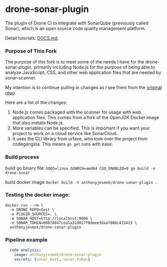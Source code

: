 # drone-sonar-plugin
The plugin of Drone CI to integrate with SonarQube (previously called Sonar), which is an open source code quality management platform.

Detail tutorials: [DOCS.md](DOCS.md).

### Purpose of This Fork
The purpose of this fork is to meet some of the needs I have for the drone-sonar-plugin, primarily including Node.js for the purpose of being able to analyze JavaScript, CSS, and other web application files that are needed by sonar-scanner.

My intention is to continue pulling in changes as I see them from the [original repo](https://github.com/aosapps/drone-sonar-plugin).

Here are a list of the changes:

1. Node.js comes packaged with the scanner for usage with web application files. This comes from a fork of the OpenJDK Docker image that also installs Node.js.
2. More variables can be specified. This is important if you want your project to work on a cloud service like SonarCloud.
3. It uses the CLI library from urfave, who took over the project from codegangsta. This means `go get` runs with ease.

### Build process
build go binary file:
`GOOS=linux GOARCH=amd64 CGO_ENABLED=0 go build -o drone-sonar`

build docker image
`docker build -t anthonyjesmok/drone-sonar-plugin .`


### Testing the docker image:
```commandline
docker run --rm \
  -e DRONE_REPO=test \
  -e PLUGIN_SOURCES=. \
  -e SONAR_HOST=http://localhost:9000 \
  -e SONAR_TOKEN=60878847cea1a31d817f0deee3daa7868c431433 \
  anthonyjesmok/drone-sonar-plugin
```

### Pipeline example
```yaml
  code-analysis:
    image: anthonyjesmok/drone-sonar-plugin
    secrets: [sonar_host, sonar_token]
```

